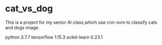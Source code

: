 # cat_vs_dog
This is a project for my senior AI class,which use cnn-svm to classify cats and dogs image.

python 3.7.7
tensorflow 1.15.3
scikit-learn 0.23.1
